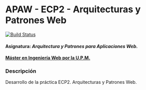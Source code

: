 # APAW - ECP2 - Arquitecturas y Patrones Web
[![Build Status](https://travis-ci.org/raquelsr/APAW-ECP2-RaquelSerrano.svg?branch=master)](https://travis-ci.org/raquelsr/APAW-ECP2-RaquelSerrano)
#### Asignatura: *Arquitectura y Patrones para Aplicaciones Web.*
#### [Máster en Ingeniería Web por la U.P.M.](http://miw.etsisi.upm.es)

### Descripción
Desarrollo de la práctica ECP2. Arquitecturas y Patrones Web.



